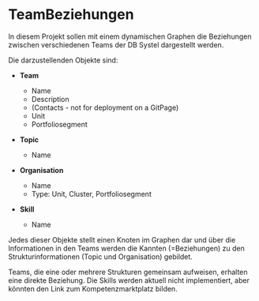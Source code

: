 # TeamBeziehungen
In diesem Projekt sollen mit einem dynamischen Graphen die Beziehungen zwischen verschiedenen Teams der DB Systel dargestellt werden.

Die darzustellenden Objekte sind:

* **Team**
  * Name
  * Description
  * (Contacts - not for deployment on a GitPage)
  * Unit
  * Portfoliosegment
  
* **Topic**
  * Name

* **Organisation**
  * Name
  * Type: Unit, Cluster, Portfoliosegment

* **Skill**
  * Name


Jedes dieser Objekte stellt einen Knoten im Graphen dar und 
über die Informationen in den Teams werden die Kannten (=Beziehungen) 
zu den Strukturinformationen (Topic und Organisation) gebildet. 

Teams, die eine oder mehrere Strukturen gemeinsam aufweisen, erhalten eine direkte Beziehung. Die Skills werden aktuell nicht implementiert, aber könnten den Link zum Kompetenzmarktplatz bilden.
